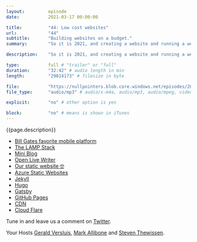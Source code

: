 ```yaml
---
layout:         episode
date: 			2021-03-17 00:00:00

title: 			"44: Low cost websites"
url:        	"44"
subtitle: 		"Building websites on a budget."
summary: 		"So it is 2021, and creating a website and running a website can still cost you a small fortune. Do you really need a web server, database and whatnot for a simple blog? In this episode, we discuss static websites and how you can use them on a budget to create websites for big and small demands. So tune in and enjoy the opinions and stories."

description: 	"So it is 2021, and creating a website and running a website can still cost you a small fortune. Do you really need a web server, database and whatnot for a simple blog? In this episode, we discuss static websites and how you can use them on a budget to create websites for big and small demands. So tune in and enjoy the opinions and stories."

type:			full # "trailer" or "full"
duration: 		"32:42" # audio length in min
length: 		"29014173" # filesize in byte

file: 			"https://nullpointers.blob.core.windows.net/episodes/20210317_LowCostWebsites.mp3"
file_type: 		"audio/mp3" # audio/x-m4a, audio/mp3, audio/mpeg, video/quicktime, video/mp4, video/x-m4v, application/pdf, and document/x-epub

explicit: 		"no" # other option is yes

block: 			"no" # means is shown in iTunes
---
```


{{page.description}}

* [Bill Gates favorite mobile platform](https://myignite.microsoft.com/home)
* [The LAMP Stack](https://en.wikipedia.org/wiki/LAMP_%28software_bundle%29)
* [Mini Blog]( https://github.com/madskristensen/MiniBlog)
* [Open Live Writer](https://openlivewriter.com/blog/)
* [Our static website 🤓](https://nullpointers.io)
* [Azure Static Websites]( https://azure.microsoft.com/en-us/services/app-service/static/)
* [Jekyll](https://jekyllrb.com/)
* [Hugo](https://gohugo.io/)
* [Gatsby](https://www.gatsbyjs.com/)
* [GitHub Pages](https://pages.github.com/)
* [CDN](https://en.wikipedia.org/wiki/Content_delivery_network)
* [Cloud Flare](https://www.cloudflare.com/en-gb/)

Tune in and leave us a comment on [Twitter](https://twitter.com/nullpointersio).

Your Hosts [Gerald Versluis](https://twitter.com/jfversluis), [Mark Allibone](https://twitter.com/mallibone) and [Steven Thewissen](https://twitter.com/devnl).
